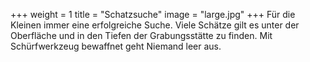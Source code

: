 +++
weight = 1
title = "Schatzsuche"
image = "large.jpg"
+++
Für die Kleinen immer eine erfolgreiche Suche. Viele Schätze gilt es unter der Oberfläche und in den Tiefen der Grabungsstätte zu finden. Mit Schürfwerkzeug bewaffnet geht Niemand leer aus.